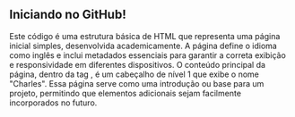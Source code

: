 ## Iniciando no GitHub!

Este código é uma estrutura básica de HTML que representa uma página inicial simples, desenvolvida academicamente. A página define o idioma como inglês e inclui metadados essenciais para garantir a correta exibição e responsividade em diferentes dispositivos. O conteúdo principal da página, dentro da tag <body>, é um cabeçalho de nível 1 que exibe o nome "Charles". Essa página serve como uma introdução ou base para um projeto, permitindo que elementos adicionais sejam facilmente incorporados no futuro.
